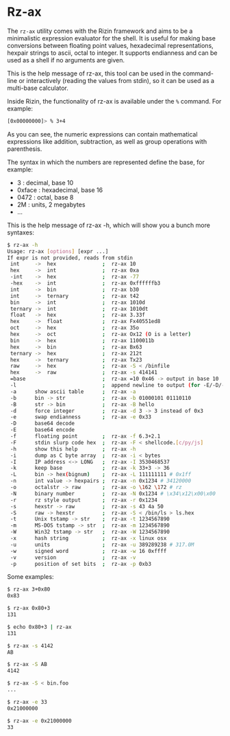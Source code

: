 # Rz-ax

The `rz-ax` utility comes with the Rizin framework and aims to be a minimalistic expression evaluator for the shell.
It is useful for making base conversions between floating point values, hexadecimal representations, hexpair strings
to ascii, octal to integer. It supports endianness and can be used as a shell if no arguments are given.

This is the help message of rz-ax, this tool can be used in the command-line or interactively
(reading the values from stdin), so it can be used as a multi-base calculator.

Inside Rizin, the functionality of rz-ax is available under the `%` command. For example:

```bash
[0x00000000]> % 3+4
```

As you can see, the numeric expressions can contain mathematical expressions like addition, subtraction,
as well as group operations with parenthesis.

The syntax in which the numbers are represented define the base, for example:

* 3 : decimal, base 10
* 0xface : hexadecimal, base 16
* 0472 : octal, base 8
* 2M : units, 2 megabytes
* ...

This is the help message of rz-ax -h, which will show you a bunch more syntaxes:

```bash
$ rz-ax -h
Usage: rz-ax [options] [expr ...]
If expr is not provided, reads from stdin
 int     ->  hex               ;  rz-ax 10
 hex     ->  int               ;  rz-ax 0xa
 -int    ->  hex               ;  rz-ax -77
 -hex    ->  int               ;  rz-ax 0xffffffb3
 int     ->  bin               ;  rz-ax b30
 int     ->  ternary           ;  rz-ax t42
 bin     ->  int               ;  rz-ax 1010d
 ternary ->  int               ;  rz-ax 1010dt
 float   ->  hex               ;  rz-ax 3.33f
 hex     ->  float             ;  rz-ax Fx40551ed8
 oct     ->  hex               ;  rz-ax 35o
 hex     ->  oct               ;  rz-ax Ox12 (O is a letter)
 bin     ->  hex               ;  rz-ax 1100011b
 hex     ->  bin               ;  rz-ax Bx63
 ternary ->  hex               ;  rz-ax 212t
 hex     ->  ternary           ;  rz-ax Tx23
 raw     ->  hex               ;  rz-ax -S < /binfile
 hex     ->  raw               ;  rz-ax -s 414141
 =base                         ;  rz-ax =10 0x46 -> output in base 10
 -l                            ;  append newline to output (for -E/-D/-r/..
 -a      show ascii table      ;  rz-ax -a
 -b      bin -> str            ;  rz-ax -b 01000101 01110110
 -B      str -> bin            ;  rz-ax -B hello
 -d      force integer         ;  rz-ax -d 3 -> 3 instead of 0x3
 -e      swap endianness       ;  rz-ax -e 0x33
 -D      base64 decode
 -E      base64 encode
 -f      floating point        ;  rz-ax -f 6.3+2.1
 -F      stdin slurp code hex  ;  rz-ax -F < shellcode.[c/py/js]
 -h      show this help        ;  rz-ax -h
 -i      dump as C byte array  ;  rz-ax -i < bytes
 -I      IP address <-> LONG   ;  rz-ax -I 3530468537
 -k      keep base             ;  rz-ax -k 33+3 -> 36
 -L      bin -> hex(bignum)    ;  rz-ax -L 111111111 # 0x1ff
 -n      int value -> hexpairs ;  rz-ax -n 0x1234 # 34120000
 -o      octalstr -> raw       ;  rz-ax -o \162 \172 # rz
 -N      binary number         ;  rz-ax -N 0x1234 # \x34\x12\x00\x00
 -r      rz style output       ;  rz-ax -r 0x1234
 -s      hexstr -> raw         ;  rz-ax -s 43 4a 50
 -S      raw -> hexstr         ;  rz-ax -S < /bin/ls > ls.hex
 -t      Unix tstamp -> str    ;  rz-ax -t 1234567890
 -m      MS-DOS tstamp -> str  ;  rz-ax -m 1234567890
 -W      Win32 tstamp -> str   ;  rz-ax -W 1234567890
 -x      hash string           ;  rz-ax -x linux osx
 -u      units                 ;  rz-ax -u 389289238 # 317.0M
 -w      signed word           ;  rz-ax -w 16 0xffff
 -v      version               ;  rz-ax -v
 -p      position of set bits  ;  rz-ax -p 0xb3
```

Some examples:

```bash
$ rz-ax 3+0x80
0x83

$ rz-ax 0x80+3
131

$ echo 0x80+3 | rz-ax
131

$ rz-ax -s 4142
AB

$ rz-ax -S AB
4142

$ rz-ax -S < bin.foo
...

$ rz-ax -e 33
0x21000000

$ rz-ax -e 0x21000000
33
```
